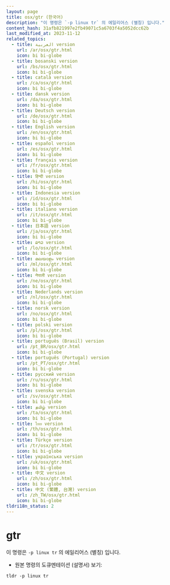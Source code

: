 ```yaml
---
layout: page
title: osx/gtr (한국어)
description: "이 명령은 `-p linux tr` 의 에일리어스 (별칭) 입니다."
content_hash: 31afb821997e2fb49071c5a6703f4a5052dcc62b
last_modified_at: 2023-11-12
related_topics:
  - title: العربية version
    url: /ar/osx/gtr.html
    icon: bi bi-globe
  - title: bosanski version
    url: /bs/osx/gtr.html
    icon: bi bi-globe
  - title: català version
    url: /ca/osx/gtr.html
    icon: bi bi-globe
  - title: dansk version
    url: /da/osx/gtr.html
    icon: bi bi-globe
  - title: Deutsch version
    url: /de/osx/gtr.html
    icon: bi bi-globe
  - title: English version
    url: /en/osx/gtr.html
    icon: bi bi-globe
  - title: español version
    url: /es/osx/gtr.html
    icon: bi bi-globe
  - title: français version
    url: /fr/osx/gtr.html
    icon: bi bi-globe
  - title: हिन्दी version
    url: /hi/osx/gtr.html
    icon: bi bi-globe
  - title: Indonesia version
    url: /id/osx/gtr.html
    icon: bi bi-globe
  - title: italiano version
    url: /it/osx/gtr.html
    icon: bi bi-globe
  - title: 日本語 version
    url: /ja/osx/gtr.html
    icon: bi bi-globe
  - title: ລາວ version
    url: /lo/osx/gtr.html
    icon: bi bi-globe
  - title: മലയാളം version
    url: /ml/osx/gtr.html
    icon: bi bi-globe
  - title: नेपाली version
    url: /ne/osx/gtr.html
    icon: bi bi-globe
  - title: Nederlands version
    url: /nl/osx/gtr.html
    icon: bi bi-globe
  - title: norsk version
    url: /no/osx/gtr.html
    icon: bi bi-globe
  - title: polski version
    url: /pl/osx/gtr.html
    icon: bi bi-globe
  - title: português (Brasil) version
    url: /pt_BR/osx/gtr.html
    icon: bi bi-globe
  - title: português (Portugal) version
    url: /pt_PT/osx/gtr.html
    icon: bi bi-globe
  - title: русский version
    url: /ru/osx/gtr.html
    icon: bi bi-globe
  - title: svenska version
    url: /sv/osx/gtr.html
    icon: bi bi-globe
  - title: தமிழ் version
    url: /ta/osx/gtr.html
    icon: bi bi-globe
  - title: ไทย version
    url: /th/osx/gtr.html
    icon: bi bi-globe
  - title: Türkçe version
    url: /tr/osx/gtr.html
    icon: bi bi-globe
  - title: українська version
    url: /uk/osx/gtr.html
    icon: bi bi-globe
  - title: 中文 version
    url: /zh/osx/gtr.html
    icon: bi bi-globe
  - title: 中文 (繁體, 台灣) version
    url: /zh_TW/osx/gtr.html
    icon: bi bi-globe
tldri18n_status: 2
---
```

# gtr

이 명령은 `-p linux tr` 의 에일리어스 (별칭) 입니다.

- 원본 명령의 도큐멘테이션 (설명서) 보기:

`tldr -p linux tr`
